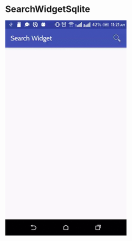 # SearchWidgetSqlite

<img src="https://github.com/avijitnandy/SearchWidgetSqlite/blob/master/demo.gif"/>
